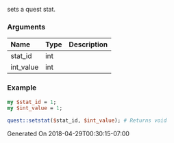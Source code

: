 sets a quest stat.
### Arguments
**Name**|**Type**|**Description**
:---|:---|:---
stat_id|int|
int_value|int|

### Example

```perl
my $stat_id = 1;
my $int_value = 1;

quest::setstat($stat_id, $int_value); # Returns void
```


Generated On 2018-04-29T00:30:15-07:00